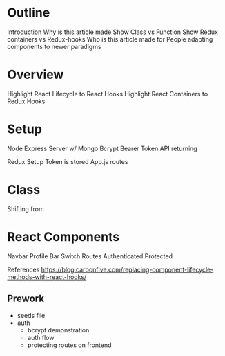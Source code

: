 # Outline

Introduction
Why is this article made
Show Class vs Function
Show Redux containers vs Redux-hooks
Who is this article made for
People adapting components to newer paradigms

# Overview
Highlight React Lifecycle to React Hooks
Highlight React Containers to Redux Hooks 

# Setup
Node Express Server w/ Mongo
Bcrypt
Bearer Token 
API returning 

Redux Setup
Token is stored
App.js routes


# Class
Shifting from 

# React Components
Navbar
Profile Bar
Switch Routes
Authenticated
Protected

References
https://blog.carbonfive.com/replacing-component-lifecycle-methods-with-react-hooks/

## Prework
- seeds file
- auth
    - bcrypt demonstration
    - auth flow
    - protecting routes on frontend
